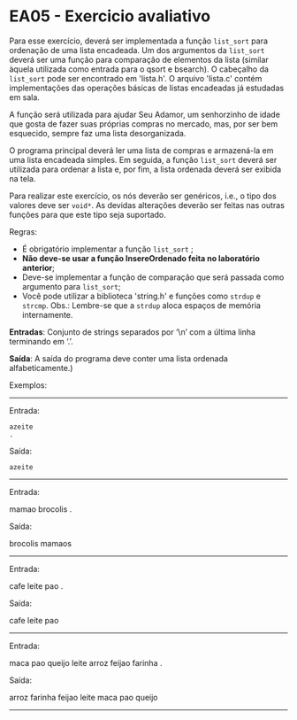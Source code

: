 
# EA05 - Exercicio avaliativo

Para esse exercício, deverá ser  implementada a função `list_sort` para ordenação de uma lista encadeada. Um dos argumentos da `list_sort` deverá ser uma função para comparação de elementos da lista (similar àquela utilizada como entrada para o qsort e bsearch). O cabeçalho da `list_sort` pode ser encontrado em 'lista.h'. O arquivo 'lista.c' contém implementações das operações básicas de listas encadeadas já estudadas em sala. 

A função será utilizada para ajudar Seu Adamor, um senhorzinho de idade que gosta de fazer suas próprias compras no mercado, mas, por ser bem esquecido, sempre faz uma lista desorganizada.

O programa principal deverá ler uma lista de compras e armazená-la em uma lista encadeada simples. Em seguida, a função `list_sort` deverá ser utilizada para ordenar a lista e, por fim, a lista ordenada deverá ser exibida na tela.

Para realizar este exercício, os nós deverão ser genéricos, i.e., o tipo dos valores deve ser `void*`. As devidas alterações deverão ser feitas nas outras funções para que este tipo seja suportado.

Regras: 
- É obrigatório implementar a função `list_sort` ;
- **Não deve-se usar a função InsereOrdenado feita no laboratório anterior**;
- Deve-se implementar a função de comparação que será passada como argumento para `list_sort`;
- Você pode utilizar a biblioteca 'string.h' e funções como `strdup` e `strcmp`. Obs.: Lembre-se que a `strdup` aloca espaços de memória internamente.
  
**Entradas**: Conjunto de strings separados por ‘\n’ com a última linha terminando em ‘.’.

**Saída**: A saída do programa deve conter uma lista ordenada alfabeticamente.)

Exemplos:

-----------

Entrada:
 
    azeite
    .

Saída:

    azeite

-----------

Entrada:
 
mamao
brocolis
.

Saída:

brocolis
mamaos

-----------

Entrada:
 
cafe
leite
pao
.

Saída:

cafe
leite
pao

-----------

Entrada:
 
maca
pao
queijo
leite
arroz
feijao
farinha
.

Saída:

arroz
farinha
feijao
leite
maca
pao
queijo

-----------
